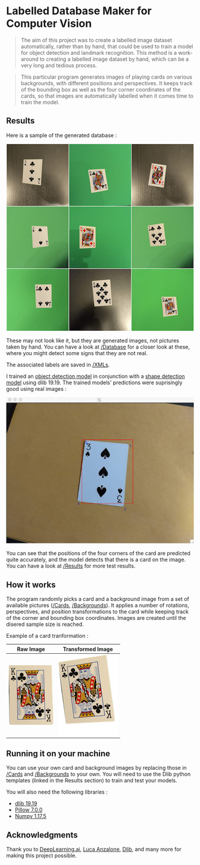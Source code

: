 # Labelled Database Maker for Computer Vision

> The aim of this project was to create a labelled image dataset automatically, rather than by hand, that could be used to train a model for object detection and landmark recognition. This method is a work-around to creating a labelled image dataset by hand, which can be a very long and tedious process.

> This particular program generates images of playing cards on various backgrounds, with different positions and perspectives. It keeps track of the bounding box as well as the four corner coordinates of the cards, so that images are automatically labelled when it comes time to train the model.   

## Results 

Here is a sample of the generated database : 

<p align="center">
  <img src="/Showcase/Sample.jpg">
 </p>
 
These may not look like it, but they are generated images, not pictures taken by hand. You can have a look at [/Database](/Database) for a closer look at these, where you might detect some signs that they are not real. 

The associated labels are saved in [/XMLs](/XMLs).

I trained an [object detection model](http://dlib.net/train_object_detector.py.html) in conjunction with a [shape detection model](http://dlib.net/train_shape_predictor.py.html) using dlib 19.19. The trained models' predictions were suprisingly good using real images : 

<p align="center">
  <img src="/Results/Pred2.png">
 </p>

You can see that the positions of the four corners of the card are predicted quite accurately, and the model detects that there is a card on the image. You can have a look at [/Results](/Results) for more test results. 

## How it works

The program randomly picks a card and a background image from a set of available pictures ([/Cards](/Cards), [/Backgrounds](/Backgrounds)). It applies a number of rotations, perspectives, and position transformations to the card while keeping track of the corner and bounding box coordinates. Images are created until the disered sample size is reached. 

Example of a card tranformation : 

Raw Image | Transformed Image
------------ | -------------
![Raw](/Showcase/Source_1.png) | ![Transformed](/Showcase/Card_transform.png)

## Running it on your machine

You can use your own card and background images by replacing those in [/Cards](/Cards) and [/Backgrounds](/Backgrounds) to your own. You will need to use the Dlib python templates (linked in the Results section) to train and test your models. 

You will also need the following libraries :
- [dlib 19.19](https://anaconda.org/conda-forge/dlib)
- [Pillow 7.0.0](https://anaconda.org/conda-forge/pillow)
- [Numpy 1.17.5](https://anaconda.org/conda-forge/numpy)


## Acknowledgments

Thank you to 
[DeepLearning.ai](https://www.youtube.com/watch?v=rRB9iymNy1w),
[Luca Anzalone](https://medium.com/datadriveninvestor/training-alternative-dlib-shape-predictor-models-using-python-d1d8f8bd9f5c),
[Dlib](http://dlib.net/), and many more for making this project possible. 


